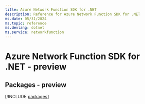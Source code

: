 ```yaml
---
title: Azure Network Function SDK for .NET
description: Reference for Azure Network Function SDK for .NET
ms.date: 05/31/2024
ms.topic: reference
ms.devlang: dotnet
ms.service: networkfunction
---
```

# Azure Network Function SDK for .NET - preview
## Packages - preview
[!INCLUDE [packages](network-function-index.md)]